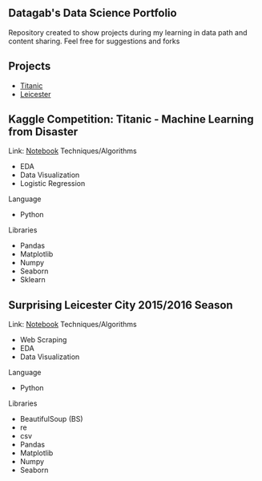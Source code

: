 ## Datagab's Data Science Portfolio
Repository created to show projects during my learning in data path and content sharing. Feel free for suggestions and forks

## Projects
* [Titanic](#Kaggle-Competition:-Titanic-Machine-Learning-from-Disaster)
* [Leicester](#Surprising-Leicester-City-2015/2016-Season)

## Kaggle Competition: Titanic - Machine Learning from Disaster

Link: [Notebook](https://github.com/datagab/DataScience/blob/master/Projetos/titanic/analise.ipynb)
Techniques/Algorithms
* EDA
* Data Visualization
* Logistic Regression

Language 
* Python

Libraries
* Pandas
* Matplotlib
* Numpy
* Seaborn
* Sklearn

## Surprising Leicester City 2015/2016 Season
Link: [Notebook](https://github.com/datagab/DataScience/blob/master/projetos/leicester/Surprising%20%20Leicester%20City%20Season.ipynb)
Techniques/Algorithms 
* Web Scraping
* EDA
* Data Visualization

Language
* Python

Libraries
* BeautifulSoup (BS)
* re
* csv
* Pandas
* Matplotlib
* Numpy
* Seaborn


